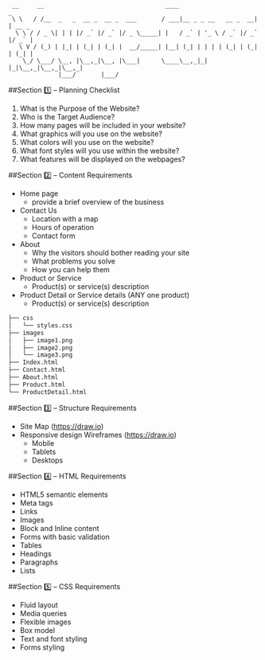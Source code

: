 ```
 __     __                                  ____                      _       
 \ \   / /__  _   _  __ _  __ _  ___       / ___|__ _ _ __   __ _  __| | __ _ 
  \ \ / / _ \| | | |/ _` |/ _` |/ _ \_____| |   / _` | '_ \ / _` |/ _` |/ _` |
   \ V / (_) | |_| | (_| | (_| |  __/_____| |__| (_| | | | | (_| | (_| | (_| |
    \_/ \___/ \__, |\__,_|\__, |\___|      \____\__,_|_| |_|\__,_|\__,_|\__,_|
              |___/       |___/    
```


##Section :one: – Planning Checklist

1. What is the Purpose of the Website?
2. Who is the Target Audience?
3. How many pages will be included in your website?
4. What graphics will you use on the website?
5. What colors will you use on the website?
6. What font styles will you use within the website?
7. What features will be displayed on the webpages?


##Section :two: – Content Requirements
 
* Home page
  * provide a brief overview of the business
* Contact Us
  * Location with a map
  * Hours of operation
  * Contact form
* About
  * Why the visitors should bother reading your site
  * What problems you solve
  * How you can help them
* Product or Service
  * Product(s) or service(s) description
* Product Detail or Service details (ANY one product)
  * Product(s) or service(s) description

```bash
├── css
│   └── styles.css
├── images
│   ├── image1.png
│   ├── image2.png
│   └── image3.png
├── Index.html
├── Contact.html
├── About.html
├── Product.html
└── ProductDetail.html
```


##Section :three: – Structure Requirements

* Site Map (https://draw.io)
* Responsive design Wireframes (https://draw.io)
  * Mobile
  * Tablets
  * Desktops


##Section :four: – HTML Requirements

* HTML5 semantic elements
* Meta tags
* Links
* Images
* Block and Inline content
* Forms with basic validation
* Tables
* Headings
* Paragraphs
* Lists


##Section :five: – CSS Requirements

* Fluid layout
* Media queries
* Flexible images
* Box model
* Text and font styling
* Forms styling